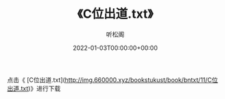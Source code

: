 ﻿---
title:  《C位出道.txt》
date:   2022-01-03T00:00:00+00:00
author: 听松阁
layout: post
permalink: /C位出道/
categories: 小说
tags: [小说]
---

点击《 [C位出道.txt](<a href="http://img.660000.xyz/bookstukust/book/bntxt/11/C" target=_blank>http://img.660000.xyz/bookstukust/book/bntxt/11/C位出道.txt)》进行下载